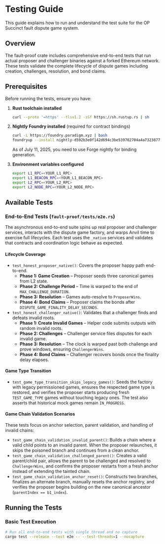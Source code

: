 # Testing Guide

This guide explains how to run and understand the test suite for the OP Succinct fault dispute game system.

## Overview

The fault-proof crate includes comprehensive end-to-end tests that run actual proposer and challenger binaries against a forked Ethereum network. These tests validate the complete lifecycle of dispute games including creation, challenges, resolution, and bond claims.

## Prerequisites

Before running the tests, ensure you have:

1. **Rust toolchain installed**
   ```bash
   curl --proto '=https' --tlsv1.2 -sSf https://sh.rustup.rs | sh
   ```

2. **Nightly Foundry installed** (required for contract bindings)
   ```bash
   curl -L https://foundry.paradigm.xyz | bash
   foundryup --install nightly-d592b3e0f142d694c3be539702704a4a73238773
   ```

   As of July 11, 2025, you need to use Forge nightly for binding generation.

3. **Environment variables configured**
   ```bash
   export L1_RPC=<YOUR_L1_RPC>
   export L1_BEACON_RPC=<YOUR_L1_BEACON_RPC>
   export L2_RPC=<YOUR_L2_RPC>
   export L2_NODE_RPC=<YOUR_L2_NODE_RPC>
   ```

## Available Tests

### End-to-End Tests (`fault-proof/tests/e2e.rs`)

The asynchronous end-to-end suite spins up real proposer and challenger services, interacts with
the dispute game factory, and warps Anvil time to exercise full lifecycles. Each test uses the
`_native` services and validates that contracts and coordination logic behave as expected.

#### Lifecycle Coverage

- `test_honest_proposer_native()`: Covers the proposer happy path end-to-end.
  - **Phase 1: Game Creation** – Proposer seeds three canonical games from L2 state.
  - **Phase 2: Challenge Period** – Time is warped to the end of `MAX_CHALLENGE_DURATION`.
  - **Phase 3: Resolution** – Games auto-resolve to `ProposerWins`.
  - **Phase 4: Bond Claims** – Proposer claims the bonds after
    `DISPUTE_GAME_FINALITY_DELAY_SECONDS`.
- `test_honest_challenger_native()`: Validates that a challenger finds and defeats invalid roots.
  - **Phase 1: Create Invalid Games** – Helper code submits outputs with random invalid roots.
  - **Phase 2: Challenges** – Challenger service files disputes for each invalid game.
  - **Phase 3: Resolution** – The clock is warped past both challenge and prove windows, ensuring
    `ChallengerWins`.
  - **Phase 4: Bond Claims** – Challenger recovers bonds once the finality delay elapses.

#### Game Type Transition

- `test_game_type_transition_skips_legacy_games()`: Seeds the factory with legacy permissioned
  games, ensures the respected game type is restored, and verifies the proposer starts producing
  fresh `TEST_GAME_TYPE` games without touching legacy ones. The test also asserts that historical
  mock games remain `IN_PROGRESS`.

#### Game Chain Validation Scenarios

These tests focus on anchor selection, parent validation, and handling of invalid chains:

- `test_game_chain_validation_invalid_parent()`: Builds a chain where a valid child points to an
  invalid parent. When the proposer relaunches, it skips the poisoned branch and continues from a
  clean anchor.
- `test_game_chain_validation_challenged_parent()`: Creates a valid parent/child pair, allows the
  parent to be challenged and resolved to `ChallengerWins`, and confirms the proposer restarts from
  a fresh anchor instead of extending the tainted chain.
- `test_game_chain_validation_anchor_reset()`: Constructs two branches, finalizes an alternate
  branch, manually resets the anchor registry, and verifies the proposer begins building on the new
  canonical ancestor (`parentIndex == b1_index`).

## Running the Tests

### Basic Test Execution
```bash
# Run all end-to-end tests with single thread and no capture
cargo test --release --test e2e -- --test-threads=1 --nocapture
```
